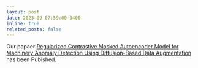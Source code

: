 ```yaml
---
layout: post
date: 2023-09 07:59:00-0400
inline: true
related_posts: false
---
```


<!-- A simple inline announcement with Markdown emoji! :sparkles: :smile: -->

Our papaer [Regularized Contrastive Masked Autoencoder Model for Machinery Anomaly Detection Using Diffusion-Based Data Augmentation](https://www.mdpi.com/1999-4893/16/9/431) has been Pubished.
